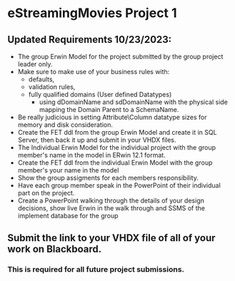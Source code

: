 # eStreamingMovies Project 1

## Updated Requirements 10/23/2023:
  - The group Erwin Model for the project submitted by the group project leader only.
  - Make sure to make use of your business rules with: 
    - defaults,
    - validation rules, 
    - fully qualified domains (User defined Datatypes) 
      - using dDomainName and sdDomainName with the physical side mapping the Domain Parent to a SchemaName.
  - Be really judicious in setting Attribute\Column datatype sizes for memory and disk consideration.
  - Create the FET ddl from the group Erwin Model and create it in SQL Server, then back it up and submit in your VHDX files.
  - The Individual Erwin Model for the individual project with the group member's name in the model in ERwin 12.1 format.
  - Create the FET ddl from the individual Erwin Model with the group member's your name in the model
  - Show the group assigments for each members responsibility.
  - Have each group member speak in the PowerPoint of their individual part on the project.
  - Create a PowerPoint walking through the details of your design decisions, show live Erwin in the walk through and SSMS of the implement database for the group

## Submit the link to your VHDX file of all of your work on Blackboard.
### This is required for all future project submissions.

